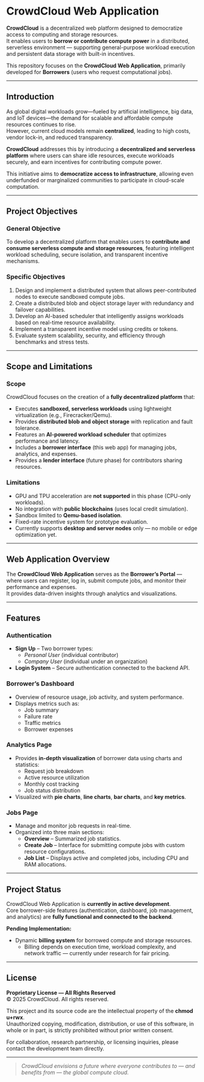 # CrowdCloud Web Application

**CrowdCloud** is a decentralized web platform designed to democratize access to computing and storage resources.  
It enables users to **borrow or contribute compute power** in a distributed, serverless environment — supporting general-purpose workload execution and persistent data storage with built-in incentives.

This repository focuses on the **CrowdCloud Web Application**, primarily developed for **Borrowers** (users who request computational jobs).  

---

## Introduction

As global digital workloads grow—fueled by artificial intelligence, big data, and IoT devices—the demand for scalable and affordable compute resources continues to rise.  
However, current cloud models remain **centralized**, leading to high costs, vendor lock-in, and reduced transparency.  

**CrowdCloud** addresses this by introducing a **decentralized and serverless platform** where users can share idle resources, execute workloads securely, and earn incentives for contributing compute power.  

This initiative aims to **democratize access to infrastructure**, allowing even underfunded or marginalized communities to participate in cloud-scale computation.  

---

## Project Objectives

### General Objective
To develop a decentralized platform that enables users to **contribute and consume serverless compute and storage resources**, featuring intelligent workload scheduling, secure isolation, and transparent incentive mechanisms.

### Specific Objectives
1. Design and implement a distributed system that allows peer-contributed nodes to execute sandboxed compute jobs.  
2. Create a distributed blob and object storage layer with redundancy and failover capabilities.  
3. Develop an AI-based scheduler that intelligently assigns workloads based on real-time resource availability.  
4. Implement a transparent incentive model using credits or tokens.  
5. Evaluate system scalability, security, and efficiency through benchmarks and stress tests.  

---

## Scope and Limitations

### Scope
CrowdCloud focuses on the creation of a **fully decentralized platform** that:  
- Executes **sandboxed, serverless workloads** using lightweight virtualization (e.g., Firecracker/Qemu).  
- Provides **distributed blob and object storage** with replication and fault tolerance.  
- Features an **AI-powered workload scheduler** that optimizes performance and latency.  
- Includes a **borrower interface** (this web app) for managing jobs, analytics, and expenses.  
- Provides a **lender interface** (future phase) for contributors sharing resources.  

### Limitations
- GPU and TPU acceleration are **not supported** in this phase (CPU-only workloads).  
- No integration with **public blockchains** (uses local credit simulation).  
- Sandbox limited to **Qemu-based isolation**.  
- Fixed-rate incentive system for prototype evaluation.  
- Currently supports **desktop and server nodes** only — no mobile or edge optimization yet.  

---

## Web Application Overview

The **CrowdCloud Web Application** serves as the **Borrower’s Portal** — where users can register, log in, submit compute jobs, and monitor their performance and expenses.  
It provides data-driven insights through analytics and visualizations.

---

## Features

### Authentication
- **Sign Up** – Two borrower types:  
  - *Personal User* (individual contributor)  
  - *Company User* (individual under an organization)  
- **Login System** – Secure authentication connected to the backend API.

### Borrower’s Dashboard
- Overview of resource usage, job activity, and system performance.  
- Displays metrics such as:
  - Job summary  
  - Failure rate  
  - Traffic metrics  
  - Borrower expenses  

### Analytics Page
- Provides **in-depth visualization** of borrower data using charts and statistics:
  - Request job breakdown  
  - Active resource utilization  
  - Monthly cost tracking  
  - Job status distribution  
- Visualized with **pie charts**, **line charts**, **bar charts**, and **key metrics**.

### Jobs Page
- Manage and monitor job requests in real-time.  
- Organized into three main sections:
  - **Overview** – Summarized job statistics.  
  - **Create Job** – Interface for submitting compute jobs with custom resource configurations.  
  - **Job List** – Displays active and completed jobs, including CPU and RAM allocations.  

---

## Project Status

CrowdCloud Web Application is **currently in active development**.  
Core borrower-side features (authentication, dashboard, job management, and analytics) are **fully functional and connected to the backend**.

**Pending Implementation:**
- Dynamic **billing system** for borrowed compute and storage resources.  
  - Billing depends on execution time, workload complexity, and network traffic — currently under research for fair pricing.

---

## License

**Proprietary License — All Rights Reserved**  
© 2025 CrowdCloud. All rights reserved.  

This project and its source code are the intellectual property of the **chmod u+rwx**.  
Unauthorized copying, modification, distribution, or use of this software, in whole or in part, is strictly prohibited without prior written consent.  

For collaboration, research partnership, or licensing inquiries, please contact the development team directly.

---

> *CrowdCloud envisions a future where everyone contributes to — and benefits from — the global compute cloud.*
